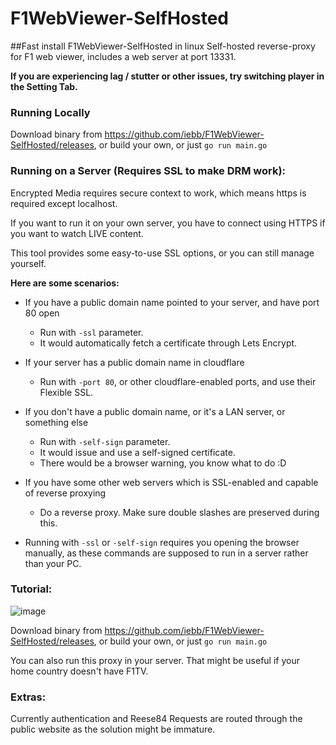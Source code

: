 # F1WebViewer-SelfHosted
##Fast install F1WebViewer-SelfHosted in linux
Self-hosted reverse-proxy for F1 web viewer, includes a web server at port 13331.

**If you are experiencing lag / stutter or other issues, try switching player in the Setting Tab.**

### Running Locally

Download binary from https://github.com/iebb/F1WebViewer-SelfHosted/releases, or build your own, or just `go run main.go`

### Running on a Server (Requires SSL to make DRM work):
Encrypted Media requires secure context to work, which means https is required except localhost. 

If you want to run it on your own server, you have to connect using HTTPS if you want to watch LIVE content. 

This tool provides some easy-to-use SSL options, or you can still manage yourself.

**Here are some scenarios:**
* If you have a public domain name pointed to your server, and have port 80 open
  * Run with `-ssl` parameter. 
  * It would automatically fetch a certificate through Lets Encrypt.

* If your server has a public domain name in cloudflare
  * Run with `-port 80`, or other cloudflare-enabled ports, and use their Flexible SSL.

* If you don't have a public domain name, or it's a LAN server, or something else
  * Run with `-self-sign` parameter. 
  * It would issue and use a self-signed certificate.
  * There would be a browser warning, you know what to do :D

* If you have some other web servers which is SSL-enabled and capable of reverse proxying
  * Do a reverse proxy. Make sure double slashes are preserved during this.

* Running with `-ssl` or `-self-sign` requires you opening the browser manually, as these commands are supposed to run in a server rather than your PC.

### Tutorial:

![image](https://user-images.githubusercontent.com/2127498/162486955-ca58805d-da15-43e0-9b4a-a54a31401a10.png)

Download binary from https://github.com/iebb/F1WebViewer-SelfHosted/releases, or build your own, or just `go run main.go`

You can also run this proxy in your server. That might be useful if your home country doesn't have F1TV.

### Extras:

Currently authentication and Reese84 Requests are routed through the public website as the solution might be immature.
